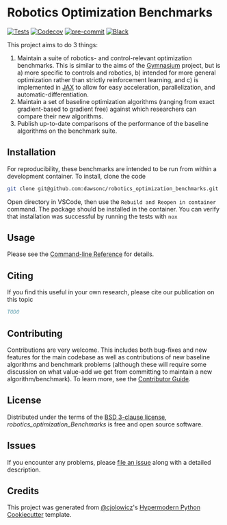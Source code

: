 # Robotics Optimization Benchmarks

<!-- [![PyPI](https://img.shields.io/pypi/v/robotics_optimization_benchmarks.svg)][pypi_]
[![Status](https://img.shields.io/pypi/status/robotics_optimization_benchmarks.svg)][status]
[![Python Version](https://img.shields.io/pypi/pyversions/robotics_optimization_benchmarks)][python version]
[![License](https://img.shields.io/pypi/l/robotics_optimization_benchmarks)][license]

[![Read the documentation at https://robotics_optimization_benchmarks.readthedocs.io/](https://img.shields.io/readthedocs/robotics_optimization_benchmarks/latest.svg?label=Read%20the%20Docs)][read the docs] -->

[![Tests](https://github.com/dawsonc/robotics_optimization_benchmarks/workflows/Tests/badge.svg)][tests]
[![Codecov](https://codecov.io/gh/dawsonc/robotics_optimization_benchmarks/branch/main/graph/badge.svg)][codecov]
[![pre-commit](https://img.shields.io/badge/pre--commit-enabled-brightgreen?logo=pre-commit&logoColor=white)][pre-commit]
[![Black](https://img.shields.io/badge/code%20style-black-000000.svg)][black]

[pypi_]: https://pypi.org/project/robotics_optimization_benchmarks/
[status]: https://pypi.org/project/robotics_optimization_benchmarks/
[python version]: https://pypi.org/project/robotics_optimization_benchmarks
[read the docs]: https://robotics_optimization_benchmarks.readthedocs.io/
[tests]: https://github.com/dawsonc/robotics_optimization_benchmarks/actions?workflow=Tests
[codecov]: https://app.codecov.io/gh/dawsonc/robotics_optimization_benchmarks
[pre-commit]: https://github.com/pre-commit/pre-commit
[black]: https://github.com/psf/black

This project aims to do 3 things:

1. Maintain a suite of robotics- and control-relevant optimization benchmarks. This is similar to the aims of the [Gymnasium](https://gymnasium.farama.org) project, but is a) more specific to controls and robotics, b) intended for more general optimization rather than strictly reinforcement learning, and c) is implemented in [JAX](jax.readthedocs.org) to allow for easy acceleration, parallelization, and automatic-differentiation.
2. Maintain a set of baseline optimization algorithms (ranging from exact gradient-based to gradient free) against which researchers can compare their new algorithms.
3. Publish up-to-date comparisons of the performance of the baseline algorithms on the benchmark suite.

## Installation

For reproducibility, these benchmarks are intended to be run from within a development container. To install, clone the code

```bash
git clone git@github.com:dawsonc/robotics_optimization_benchmarks.git
```

Open directory in VSCode, then use the `Rebuild and Reopen in container` command. The package should be installed in the container. You can verify that installation was successful by running the tests with `nox`

## Usage

Please see the [Command-line Reference] for details.

## Citing

If you find this useful in your own research, please cite our publication on this topic
```bibtex
TODO
```

## Contributing

Contributions are very welcome. This includes both bug-fixes and new features for the main codebase as well as contributions of new baseline algorithms and benchmark problems (although these will require some discussion on what value-add we get from committing to maintain a new algorithm/benchmark).
To learn more, see the [Contributor Guide].

## License

Distributed under the terms of the [BSD 3-clause license][license],
_robotics_optimization_Benchmarks_ is free and open source software.

## Issues

If you encounter any problems,
please [file an issue] along with a detailed description.

## Credits

This project was generated from [@cjolowicz]'s [Hypermodern Python Cookiecutter] template.

[@cjolowicz]: https://github.com/cjolowicz
[pypi]: https://pypi.org/
[hypermodern python cookiecutter]: https://github.com/cjolowicz/cookiecutter-hypermodern-python
[file an issue]: https://github.com/dawsonc/robotics_optimization_benchmarks/issues
[pip]: https://pip.pypa.io/

<!-- github-only -->

[license]: https://github.com/dawsonc/robotics_optimization_benchmarks/blob/main/LICENSE
[contributor guide]: https://github.com/dawsonc/robotics_optimization_benchmarks/blob/main/CONTRIBUTING.md
[command-line reference]: https://robotics_optimization_benchmarks.readthedocs.io/en/latest/usage.html
